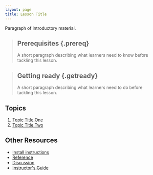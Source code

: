 ```yaml
---
layout: page
title: Lesson Title
---
```

Paragraph of introductory material.

> ## Prerequisites {.prereq}
>
> A short paragraph describing what learners need to know
> before tackling this lesson.

> ## Getting ready {.getready}
>
> A short paragraph describing
> what learners need to do before tackling this lesson.

## Topics

1.  [Topic Title One](01-one.html)
2.  [Topic Title Two](02-two.html)

## Other Resources

*   [Install instructions](install.html)
*   [Reference](reference.html)
*   [Discussion](discussion.html)
*   [Instructor's Guide](instructors.html)
